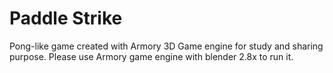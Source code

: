 # Paddle Strike
Pong-like game created with Armory 3D Game engine for study and sharing purpose. Please use Armory game engine with blender 2.8x to run it.
